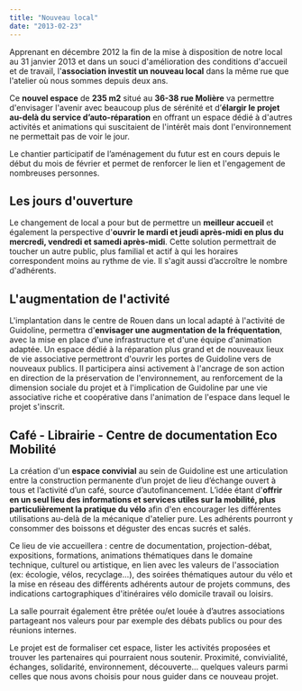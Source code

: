 ```yaml
---
title: "Nouveau local"
date: "2013-02-23"
---
```


Apprenant en décembre 2012 la fin de la mise à disposition de notre local au 31 janvier 2013 et dans un souci d'amélioration des conditions d'accueil et de travail, l'**association investit un nouveau local** dans la même rue que l'atelier où nous sommes depuis deux ans.

Ce **nouvel espace** de **235 m2** situé au **36-38 rue Molière** va permettre d'envisager l'avenir avec beaucoup plus de sérénité et d’**élargir le projet au-delà du service d’auto-réparation** en offrant un espace dédié à d'autres activités et animations qui suscitaient de l'intérêt mais dont l'environnement ne permettait pas de voir le jour.

Le chantier participatif de l’aménagement du futur est en cours depuis le début du mois de février et permet de renforcer le lien et l'engagement de nombreuses personnes.

## Les jours d'ouverture

Le changement de local a pour but de permettre un **meilleur accueil** et également la perspective d'**ouvrir le mardi et jeudi après-midi en plus du mercredi, vendredi et samedi après-midi**. Cette solution permettrait de toucher un autre public, plus familial et actif à qui les horaires correspondent moins au rythme de vie. Il s'agit aussi d’accroître le nombre d'adhérents.

## L'augmentation de l'activité

L'implantation dans le centre de Rouen dans un local adapté à l'activité de Guidoline, permettra d'**envisager une augmentation de la fréquentation**, avec la mise en place d'une infrastructure et d'une équipe d'animation adaptée. Un espace dédié à la réparation plus grand et de nouveaux lieux de vie associative permettront d'ouvrir les portes de Guidoline vers de nouveaux publics. Il participera ainsi activement à l'ancrage de son action en direction de la préservation de l'environnement, au renforcement de la dimension sociale du projet et à l'implication de Guidoline par une vie associative riche et coopérative dans l'animation de l'espace dans lequel le projet s'inscrit.

## Café - Librairie - Centre de documentation Eco Mobilité

La création d'un **espace convivial** au sein de Guidoline est une articulation entre la construction permanente d’un projet de lieu d’échange ouvert à tous et l’activité d’un café, source d’autofinancement. L’idée étant d'**offrir en un seul lieu des informations et services utiles sur la mobilité, plus particulièrement la pratique du vélo** afin d'en encourager les différentes utilisations au-delà de la mécanique d'atelier pure. Les adhérents pourront y consommer des boissons et déguster des encas sucrés et salés.

Ce lieu de vie accueillera : centre de documentation, projection-débat, expositions, formations, animations thématiques dans le domaine technique, culturel ou artistique, en lien avec les valeurs de l'association (ex: écologie, vélos, recyclage...), des soirées thématiques autour du vélo et la mise en réseau des différents adhérents autour de projets communs, des indications cartographiques d'itinéraires vélo domicile travail ou loisirs.

La salle pourrait également être prêtée ou/et louée à d’autres associations partageant nos valeurs pour par exemple des débats publics ou pour des réunions internes.

Le projet est de formaliser cet espace, lister les activités proposées et trouver les partenaires qui pourraient nous soutenir. Proximité, convivialité, échanges, solidarité, environnement, découverte... quelques valeurs parmi celles que nous avons choisis pour nous guider dans ce nouveau projet.
